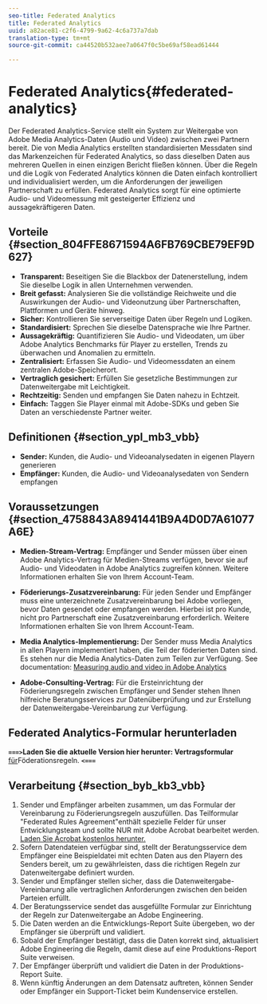 ```yaml
---
seo-title: Federated Analytics
title: Federated Analytics
uuid: a82ace81-c2f6-4799-9a62-4c6a737a7dab
translation-type: tm+mt
source-git-commit: ca44520b532aee7a0647f0c5be69af58ead61444

---
```



# Federated Analytics{#federated-analytics}

Der Federated Analytics-Service stellt ein System zur Weitergabe von Adobe Media Analytics-Daten (Audio und Video) zwischen zwei Partnern bereit. Die von Media Analytics erstellten standardisierten Messdaten sind das Markenzeichen für Federated Analytics, so dass dieselben Daten aus mehreren Quellen in einen einzigen Bericht fließen können. Über die Regeln und die Logik von Federated Analytics können die Daten einfach kontrolliert und individualisiert werden, um die Anforderungen der jeweiligen Partnerschaft zu erfüllen. Federated Analytics sorgt für eine optimierte Audio- und Videomessung mit gesteigerter Effizienz und aussagekräftigeren Daten.

## Vorteile {#section_804FFE8671594A6FB769CBE79EF9D627}

* **Transparent:** Beseitigen Sie die Blackbox der Datenerstellung, indem Sie dieselbe Logik in allen Unternehmen verwenden.
* **Breit gefasst:** Analysieren Sie die vollständige Reichweite und die Auswirkungen der Audio- und Videonutzung über Partnerschaften, Plattformen und Geräte hinweg.
* **Sicher:** Kontrollieren Sie serverseitige Daten über Regeln und Logiken.
* **Standardisiert:** Sprechen Sie dieselbe Datensprache wie Ihre Partner.
* **Aussagekräftig:** Quantifizieren Sie Audio- und Videodaten, um über Adobe Analytics Benchmarks für Player zu erstellen, Trends zu überwachen und Anomalien zu ermitteln.
* **Zentralisiert:** Erfassen Sie Audio- und Videomessdaten an einem zentralen Adobe-Speicherort.
* **Vertraglich gesichert:** Erfüllen Sie gesetzliche Bestimmungen zur Datenweitergabe mit Leichtigkeit.
* **Rechtzeitig:** Senden und empfangen Sie Daten nahezu in Echtzeit.
* **Einfach:** Taggen Sie Player einmal mit Adobe-SDKs und geben Sie Daten an verschiedenste Partner weiter.

## Definitionen {#section_ypl_mb3_vbb}

* **Sender:** Kunden, die Audio- und Videoanalysedaten in eigenen Playern generieren
* **Empfänger:** Kunden, die Audio- und Videoanalysedaten von Sendern empfangen

## Voraussetzungen {#section_4758843A8941441B9A4D0D7A61077A6E}

* **Medien-Stream-Vertrag:** Empfänger und Sender müssen über einen Adobe Analytics-Vertrag für Medien-Streams verfügen, bevor sie auf Audio- und Videodaten in Adobe Analytics zugreifen können. Weitere Informationen erhalten Sie von Ihrem Account-Team.
* **Föderierungs-Zusatzvereinbarung:** Für jeden Sender und Empfänger muss eine unterzeichnete Zusatzvereinbarung bei Adobe vorliegen, bevor Daten gesendet oder empfangen werden. Hierbei ist pro Kunde, nicht pro Partnerschaft eine Zusatzvereinbarung erforderlich. Weitere Informationen erhalten Sie von Ihrem Account-Team.
* **Media Analytics-Implementierung:** Der Sender muss Media Analytics in allen Playern implementiert haben, die Teil der föderierten Daten sind. Es stehen nur die Media Analytics-Daten zum Teilen zur Verfügung. See documentation: [Measuring audio and video in Adobe Analytics](/help/media-overview.md)

* **Adobe-Consulting-Vertrag:** Für die Ersteinrichtung der Föderierungsregeln zwischen Empfänger und Sender stehen Ihnen hilfreiche Beratungsservices zur Datenüberprüfung und zur Erstellung der Datenweitergabe-Vereinbarung zur Verfügung.

## Federated Analytics-Formular herunterladen

**`===>`Laden Sie die aktuelle Version hier herunter: Vertragsformular**[ für](/assets/federated_analytics_form.pdf)Föderationsregeln. **`<===`**

## Verarbeitung {#section_byb_kb3_vbb}

1. Sender und Empfänger arbeiten zusammen, um das Formular der Vereinbarung zu Föderierungsregeln auszufüllen. Das Teilformular "Federated Rules Agreement"enthält spezielle Felder für unser Entwicklungsteam und sollte NUR mit Adobe Acrobat bearbeitet werden. [Laden Sie Acrobat kostenlos herunter.](https://get.adobe.com/reader/)
1. Sofern Datendateien verfügbar sind, stellt der Beratungsservice dem Empfänger eine Beispieldatei mit echten Daten aus den Playern des Senders bereit, um zu gewährleisten, dass die richtigen Regeln zur Datenweitergabe definiert wurden.
1. Sender und Empfänger stellen sicher, dass die Datenweitergabe-Vereinbarung alle vertraglichen Anforderungen zwischen den beiden Parteien erfüllt.
1. Der Beratungsservice sendet das ausgefüllte Formular zur Einrichtung der Regeln zur Datenweitergabe an Adobe Engineering.
1. Die Daten werden an die Entwicklungs-Report Suite übergeben, wo der Empfänger sie überprüft und validiert.
1. Sobald der Empfänger bestätigt, dass die Daten korrekt sind, aktualisiert Adobe Engineering die Regeln, damit diese auf eine Produktions-Report Suite verweisen.
1. Der Empfänger überprüft und validiert die Daten in der Produktions-Report Suite.
1. Wenn künftig Änderungen an dem Datensatz auftreten, können Sender oder Empfänger ein Support-Ticket beim Kundenservice erstellen.


